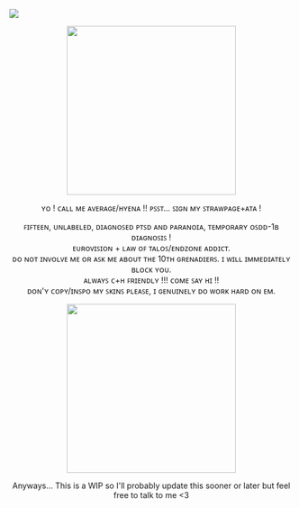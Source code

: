 
![](https://komarev.com/ghpvc/?username=AverageVaeb&color=lightgrey&label= ⛏Competitors )

<p align="center">
<img src="https://i.pinimg.com/736x/f0/45/f7/f045f7a5dfff4eb1f070f67a8ae79cac.jpg" width=300 height=300>
</p>



<div align="center">
ʏᴏ ! ᴄᴀʟʟ ᴍᴇ ᴀᴠᴇʀᴀɢᴇ/ʜʏᴇɴᴀ !! ᴘꜱꜱᴛ... ꜱɪɢɴ ᴍʏ ꜱᴛʀᴀᴡᴘᴀɢᴇ+ᴀᴛᴀ !

<p/>
  
<div align="center">
ꜰɪꜰᴛᴇᴇɴ, ᴜɴʟᴀʙᴇʟᴇᴅ, ᴅɪᴀɢɴᴏꜱᴇᴅ ᴘᴛꜱᴅ ᴀɴᴅ ᴘᴀʀᴀɴᴏɪᴀ, ᴛᴇᴍᴘᴏʀᴀʀʏ ᴏꜱᴅᴅ-1ʙ ᴅɪᴀɢɴᴏꜱɪꜱ !
  
<div align="center">
ᴇᴜʀᴏᴠɪꜱɪᴏɴ + ʟᴀᴡ ᴏꜰ ᴛᴀʟᴏꜱ/ᴇɴᴅᴢᴏɴᴇ ᴀᴅᴅɪᴄᴛ.
  
<div align="center">
ᴅᴏ ɴᴏᴛ ɪɴᴠᴏʟᴠᴇ ᴍᴇ ᴏʀ ᴀꜱᴋ ᴍᴇ ᴀʙᴏᴜᴛ ᴛʜᴇ 10ᴛʜ ɢʀᴇɴᴀᴅɪᴇʀꜱ. ɪ ᴡɪʟʟ ɪᴍᴍᴇᴅɪᴀᴛᴇʟʏ ʙʟᴏᴄᴋ ʏᴏᴜ.

<div align="center">
ᴀʟᴡᴀʏꜱ ᴄ+ʜ ꜰʀɪᴇɴᴅʟʏ !!! ᴄᴏᴍᴇ ꜱᴀʏ ʜɪ !!

<div align="center">
ᴅᴏɴ'ʏ ᴄᴏᴘʏ/ɪɴꜱᴘᴏ ᴍʏ ꜱᴋɪɴꜱ ᴘʟᴇᴀꜱᴇ, ɪ ɢᴇɴᴜɪɴᴇʟʏ ᴅᴏ ᴡᴏʀᴋ ʜᴀʀᴅ ᴏɴ ᴇᴍ.

<p align="center">
<img src="https://images-wixmp-ed30a86b8c4ca887773594c2.wixmp.com/f/abe0290f-818c-4165-8053-fe76f7547091/diq3uwt-27c5d973-8778-40ba-b30b-6d1890f4daaf.png?token=eyJ0eXAiOiJKV1QiLCJhbGciOiJIUzI1NiJ9.eyJzdWIiOiJ1cm46YXBwOjdlMGQxODg5ODIyNjQzNzNhNWYwZDQxNWVhMGQyNmUwIiwiaXNzIjoidXJuOmFwcDo3ZTBkMTg4OTgyMjY0MzczYTVmMGQ0MTVlYTBkMjZlMCIsIm9iaiI6W1t7InBhdGgiOiJcL2ZcL2FiZTAyOTBmLTgxOGMtNDE2NS04MDUzLWZlNzZmNzU0NzA5MVwvZGlxM3V3dC0yN2M1ZDk3My04Nzc4LTQwYmEtYjMwYi02ZDE4OTBmNGRhYWYucG5nIn1dXSwiYXVkIjpbInVybjpzZXJ2aWNlOmZpbGUuZG93bmxvYWQiXX0._E9EXqdkgWv0Rs4YpibGHIKOuuBYRonediWtN2WadXA" width=300 height=300>


<div align="center">
Anyways... This is a WIP so I'll probably update this sooner or later but feel free to talk to me <3
